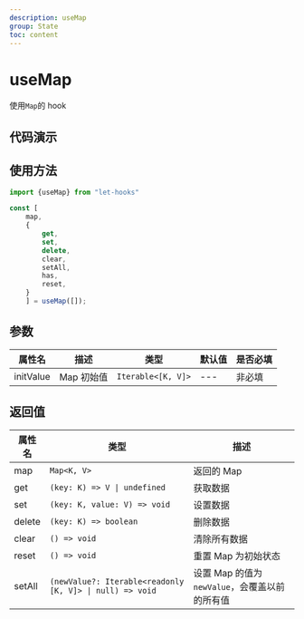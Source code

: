 ```yaml
---
description: useMap
group: State
toc: content
---
```


# useMap

使用`Map`的 hook

## 代码演示

<code src="let-hooks/useMap/demos/base.tsx" title="基本用法"></code>

## 使用方法

```ts
import {useMap} from "let-hooks"

const [
    map,
    {
        get,
        set,
        delete,
        clear,
        setAll,
        has,
        reset,
    }
    ] = useMap([]);
```

## 参数

| 属性名    | 描述       | 类型               | 默认值 | 是否必填 |
| --------- | ---------- | ------------------ | ------ | -------- |
| initValue | Map 初始值 | `Iterable<[K, V]>` | ---    | 非必填   |

## 返回值

| 属性名 | 类型                                                     | 描述                                          |
| ------ | -------------------------------------------------------- | --------------------------------------------- |
| map    | `Map<K, V>`                                              | 返回的 Map                                    |
| get    | `(key: K) => V \| undefined`                             | 获取数据                                      |
| set    | `(key: K, value: V) => void`                             | 设置数据                                      |
| delete | `(key: K) => boolean`                                    | 删除数据                                      |
| clear  | `() => void`                                             | 清除所有数据                                  |
| reset  | `() => void`                                             | 重置 Map 为初始状态                           |
| setAll | `(newValue?: Iterable<readonly [K, V]> \| null) => void` | 设置 Map 的值为`newValue`，会覆盖以前的所有值 |
